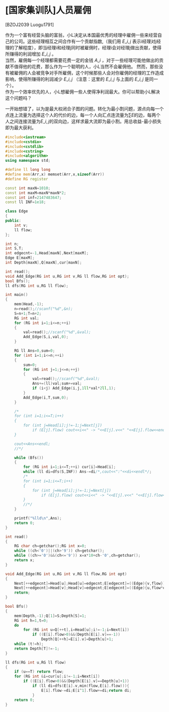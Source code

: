 # [国家集训队]人员雇佣
[BZOJ2039 Luogu1791]

作为一个富有经营头脑的富翁，小L决定从本国最优秀的经理中雇佣一些来经营自己的公司。这些经理相互之间合作有一个贡献指数,（我们用 $E\_{i,j}$ 表示i经理对j经理的了解程度），即当经理i和经理j同时被雇佣时，经理i会对经理j做出贡献，使得所赚得的利润增加 $E\_{i,j}$ 。  
当然，雇佣每一个经理都需要花费一定的金钱 $A\_i$ ，对于一些经理可能他做出的贡献不值得他的花费，那么作为一个聪明的人，小L当然不会雇佣他。 然而，那些没有被雇佣的人会被竞争对手所雇佣，这个时候那些人会对你雇佣的经理的工作造成影响，使得所赚得的利润减少 $E\_{i,j}$ （注意：这里的 $E\_{i,j}$ 与上面的 $E\_{i,j}$ 是同一个）。   
作为一个效率优先的人，小L想雇佣一些人使得净利润最大。你可以帮助小L解决这个问题吗？

一开始想错了，以为是最大权闭合子图的问题。转化为最小割问题，源点向每一个点连上流量为选择这个人的代价的边，每一个人向汇点连流量为$\sum E$的边，每两个人之间连接流量为$E\_{i,j}$的双向边，这样求最大流即为最小割。用总收益-最小损失即为最大获利。

```cpp
#include<iostream>
#include<cstdio>
#include<cstdlib>
#include<cstring>
#include<algorithm>
using namespace std;

#define ll long long
#define mem(Arr,x) memset(Arr,x,sizeof(Arr))
#define RG register

const int maxN=1010;
const int maxM=maxN*maxN*2;
const int inf=2147483647;
const ll INF=1e18;

class Edge
{
public:
    int v;
    ll flow;
};

int n;
int S,T;
int edgecnt=-1,Head[maxN],Next[maxM];
Edge E[maxM];
int Depth[maxN],Q[maxN],cur[maxN];

int read();
void Add_Edge(RG int u,RG int v,RG ll flow,RG int opt);
bool Bfs();
ll dfs(RG int u,RG ll flow);

int main()
{
    mem(Head,-1);
    n=read();//scanf("%d",&n);
    S=n+1;T=n+2;
	RG int val;
    for (RG int i=1;i<=n;++i)
    {
        val=read();//scanf("%d",&val);
        Add_Edge(S,i,val,0);
    }

    RG ll Ans=0,sum=0;
    for (int i=1;i<=n;++i)
    {
		sum=0;
        for (RG int j=1;j<=n;++j)
        {
            val=read();//scanf("%d",&val);
			Ans+=(ll)val;sum+=val;
            if (i<j) Add_Edge(i,j,1ll*val*2ll,1);
        }
        Add_Edge(i,T,sum,0);
    }

    /*
    for (int i=1;i<=T;i++)
    {
        for (int j=Head[i];j!=-1;j=Next[j])
            if (E[j].flow) cout<<i<<" -> "<<E[j].v<<" "<<E[j].flow<<endl;
    }

    cout<<Ans<<endl;
    //*/

    while (Bfs())
    {
        for (RG int i=1;i<=T;++i) cur[i]=Head[i];
        while (ll di=dfs(S,INF)) Ans-=di/*,cout<<":"<<di<<endl*/;
        /*
        for (int i=1;i<=T;i++)
        {
            for (int j=Head[i];j!=-1;j=Next[j])
                if (E[j].flow) cout<<i<<" -> "<<E[j].v<<" "<<E[j].flow<<endl;
        }
        //*/
    }

    printf("%lld\n",Ans);
    return 0;
}

int read()
{
	RG char ch=getchar();RG int x=0;
	while ((ch<'0')||(ch>'9')) ch=getchar();
	while ((ch>='0')&&(ch<='9')) x=x*10+ch-'0',ch=getchar();
	return x;
}

void Add_Edge(RG int u,RG int v,RG ll flow,RG int opt)
{
    Next[++edgecnt]=Head[u];Head[u]=edgecnt;E[edgecnt]=((Edge){v,flow});
    Next[++edgecnt]=Head[v];Head[v]=edgecnt;E[edgecnt]=((Edge){u,flow*opt});
    return;
}

bool Bfs()
{
    mem(Depth,-1);Q[1]=S;Depth[S]=1;
    RG int h=1,t=0;
    do
        for (RG int u=Q[++t],i=Head[u];i!=-1;i=Next[i])
            if ((E[i].flow>0)&&(Depth[E[i].v]==-1))
                Depth[Q[++h]=E[i].v]=Depth[u]+1;
    while (t!=h);
    return Depth[T]!=-1;
}

ll dfs(RG int u,RG ll flow)
{
    if (u==T) return flow;
    for (RG int &i=cur[u];i!=-1;i=Next[i])
        if ((E[i].flow>0)&&(Depth[E[i].v]==Depth[u]+1))
            if (ll di=dfs(E[i].v,min(flow,E[i].flow))){
                E[i].flow-=di;E[i^1].flow+=di;return di;
            }
    return 0;
}
```